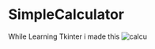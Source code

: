 # SimpleCalculator
While Learning Tkinter i made this
![calcu](https://user-images.githubusercontent.com/73985710/169687856-7cdd85d9-fbd8-4885-b2e4-352b9a581d36.png)
